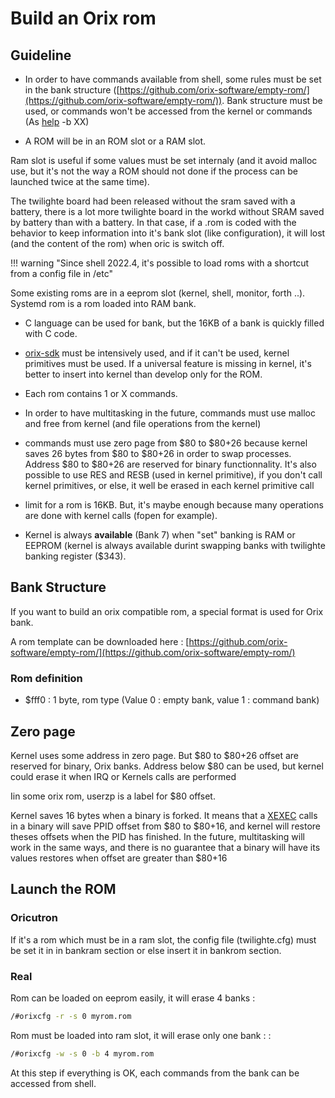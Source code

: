 # Build an Orix rom

## Guideline

* In order to have commands available from shell, some rules must be set in the bank structure ([https://github.com/orix-software/empty-rom/](https://github.com/orix-software/empty-rom/)). Bank structure must be used, or commands won't be accessed from the kernel or commands (As [help](/commands/help/) -b XX)

* A ROM will be in an ROM slot or a RAM slot.

Ram slot is useful if some values must be set internaly (and it avoid malloc use, but it's not the way a ROM should not done if the process can be launched twice at the same time).

The twilighte board had been released without the sram saved with a battery, there is a lot more twilighte board in the workd without SRAM saved by battery than with a battery. In that case, if a .rom is coded with the behavior to keep information into it's bank slot (like configuration), it will lost (and the content of the rom) when oric is switch off.

!!! warning "Since shell 2022.4, it's possible to load roms with a shortcut from a config file in /etc"

Some existing roms are in a eeprom slot (kernel, shell, monitor, forth ..). Systemd rom is a rom loaded into RAM bank.

* C language can be used for bank, but the 16KB of a bank is quickly filled with C code.

* [orix-sdk](/home/orixsdk/) must be intensively used, and if it can't be used, kernel primitives must be used. If a universal feature is missing in kernel, it's better to insert into kernel than develop only for the ROM.

* Each rom contains 1 or X commands.

* In order to have multitasking in the future, commands must use malloc and free from kernel (and file operations from the kernel)

* commands must use zero page from $80 to $80+26 because kernel saves 26 bytes from $80 to $80+26 in order to swap processes. Address $80 to $80+26 are reserved for binary functionnality. It's also possible to use RES and RESB (used in kernel primitive), if you don't call kernel primitives, or else, it well be erased in each kernel primitive call

* limit for a rom is 16KB. But, it's maybe enough because many operations are done with kernel calls (fopen for example).

* Kernel is always **available** (Bank 7) when "set" banking is RAM or EEPROM  (kernel is always available durint swapping banks with twilighte banking register ($343).

## Bank Structure

If you want to build an orix compatible rom, a special format is used for Orix bank.

A rom template can be downloaded here : [https://github.com/orix-software/empty-rom/](https://github.com/orix-software/empty-rom/)

### Rom definition

* $fff0 : 1 byte, rom type (Value 0 : empty bank, value 1 : command bank)

## Zero page

Kernel uses some address in zero page. But $80 to $80+26 offset are reserved for binary, Orix banks. Address below $80 can be used, but kernel could erase it when IRQ or Kernels calls are performed

Iin some orix rom, userzp is a label for $80 offset.

Kernel saves 16 bytes when a binary is forked. It means that a [XEXEC](../../kernel/primitives/xexec) calls in a binary will save PPID offset from $80 to $80+16, and kernel will restore theses offsets when the PID has finished. In the future, multitasking will work in the same ways, and there is no guarantee that a binary will have its values restores when offset are greater than $80+16

## Launch the ROM

### Oricutron

If it's a rom which must be in a ram slot, the config file (twilighte.cfg) must be set it in in bankram section or else insert it in bankrom section.

### Real

Rom can be loaded on eeprom easily, it will erase 4 banks :

``` bash
/#orixcfg -r -s 0 myrom.rom
```

Rom must be loaded into ram slot, it will erase only one bank :  :

``` bash
/#orixcfg -w -s 0 -b 4 myrom.rom
```

At this step if everything is OK, each commands from the bank can be accessed from shell.

